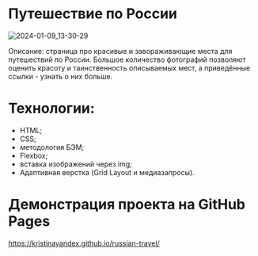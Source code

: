 # Путешествие по России

![2024-01-09_13-30-29](https://github.com/KristinaYandex/russian-travel/assets/115872997/751cb86a-7e15-4943-8fc3-79a739333043)

Описание: страница про красивые и завораживающие места для путешествий по России. Большое количество фотографий позволяют оценить красоту и таинственность описываемых мест, а приведённые ссылки - узнать о них больше. 

# Технологии: 
- HTML;
- CSS;
- методология БЭМ;
- Flexbox;
- вставка изображений через img;
- Адаптивная верстка (Grid Layout и медиазапросы).

# Демонстрация проекта на GitHub Pages 
https://kristinayandex.github.io/russian-travel/
